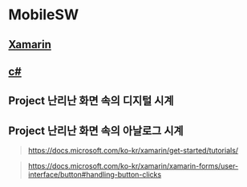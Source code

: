 # MobileSW

## [Xamarin](https://github.com/DAEHEE97/MobileSW/blob/main/Xamarin.md)

## [c#](https://github.com/DAEHEE97/MobileSW/blob/main/C%23.md)


## Project 난리난 화면 속의 디지털 시계 
 
 
## Project 난리난 화면 속의 아날로그 시계 


> https://docs.microsoft.com/ko-kr/xamarin/get-started/tutorials/

> https://docs.microsoft.com/ko-kr/xamarin/xamarin-forms/user-interface/button#handling-button-clicks
